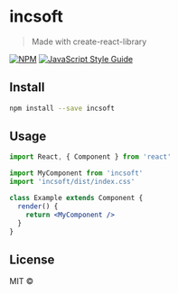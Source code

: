 # incsoft

> Made with create-react-library

[![NPM](https://img.shields.io/npm/v/incsoft.svg)](https://www.npmjs.com/package/incsoft) [![JavaScript Style Guide](https://img.shields.io/badge/code_style-standard-brightgreen.svg)](https://standardjs.com)

## Install

```bash
npm install --save incsoft
```

## Usage

```jsx
import React, { Component } from 'react'

import MyComponent from 'incsoft'
import 'incsoft/dist/index.css'

class Example extends Component {
  render() {
    return <MyComponent />
  }
}
```

## License

MIT © [](https://github.com/)
